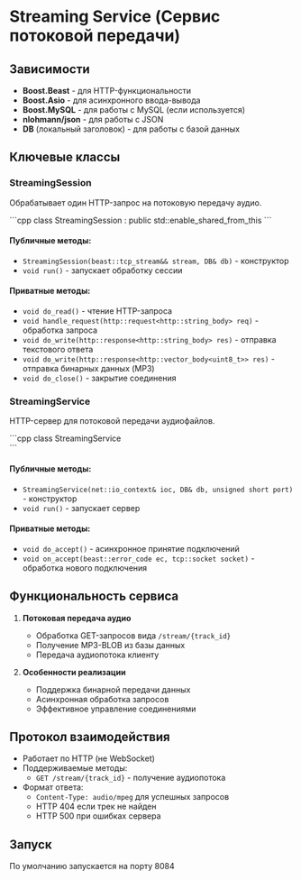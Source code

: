 # Streaming Service (Сервис потоковой передачи)

## Зависимости
- **Boost.Beast** - для HTTP-функциональности
- **Boost.Asio** - для асинхронного ввода-вывода  
- **Boost.MySQL** - для работы с MySQL (если используется)
- **nlohmann/json** - для работы с JSON
- **DB** (локальный заголовок) - для работы с базой данных

## Ключевые классы

### StreamingSession
Обрабатывает один HTTP-запрос на потоковую передачу аудио.

\```cpp
class StreamingSession : public std::enable_shared_from_this<StreamingSession>
\```

#### Публичные методы:
- `StreamingSession(beast::tcp_stream&& stream, DB& db)` - конструктор
- `void run()` - запускает обработку сессии

#### Приватные методы:
- `void do_read()` - чтение HTTP-запроса
- `void handle_request(http::request<http::string_body> req)` - обработка запроса
- `void do_write(http::response<http::string_body> res)` - отправка текстового ответа
- `void do_write(http::response<http::vector_body<uint8_t>> res)` - отправка бинарных данных (MP3)
- `void do_close()` - закрытие соединения

### StreamingService
HTTP-сервер для потоковой передачи аудиофайлов.

\```cpp
class StreamingService  
\```

#### Публичные методы:
- `StreamingService(net::io_context& ioc, DB& db, unsigned short port)` - конструктор
- `void run()` - запускает сервер

#### Приватные методы:
- `void do_accept()` - асинхронное принятие подключений
- `void on_accept(beast::error_code ec, tcp::socket socket)` - обработка нового подключения

## Функциональность сервиса
1. **Потоковая передача аудио**
   - Обработка GET-запросов вида `/stream/{track_id}`
   - Получение MP3-BLOB из базы данных
   - Передача аудиопотока клиенту

2. **Особенности реализации**
   - Поддержка бинарной передачи данных
   - Асинхронная обработка запросов
   - Эффективное управление соединениями

## Протокол взаимодействия
- Работает по HTTP (не WebSocket)
- Поддерживаемые методы:
  - `GET /stream/{track_id}` - получение аудиопотока
- Формат ответа:
  - `Content-Type: audio/mpeg` для успешных запросов
  - HTTP 404 если трек не найден
  - HTTP 500 при ошибках сервера

## Запуск

По умолчанию запускается на порту 8084